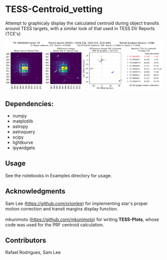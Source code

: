# TESS-Centroid_vetting

Attempt to graphicaly display the calculated centroid during object transits around TESS targets, with a similar look of that used in TESS DV Reports (TCE's) 

![Img](https://github.com/exo-pt/TESS-Centroid_vetting/blob/main/tesscentroidvetting_example.png?raw=true)

## Dependencies:
- numpy
- matplotlib
- astropy
- astroquery
- scipy
- lightkurve
- ipywidgets

## Usage
See the notebooks in Examples directory for usage.

## Acknowledgments
Sam Lee (https://github.com/orionlee) for implementing star's proper motion correction and transit margins display function.
<br><br>
mkunimoto (https://github.com/mkunimoto) for writing **TESS-Plots**, whose code was used for the PRF centroid calculation.

## Contributors
Rafael Rodrigues, Sam Lee